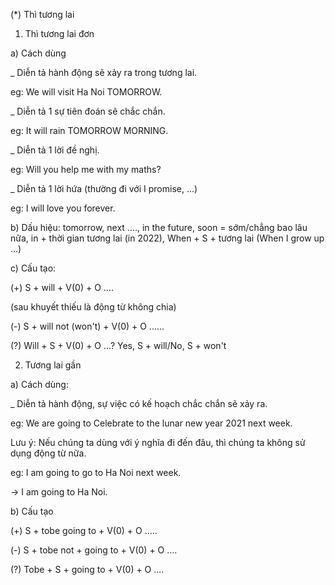 (*) Thì tương lai

1. Thì tương lai đơn

a) Cách dùng

_ Diễn tả hành động sẽ xảy ra trong tương lai.

eg: We will visit Ha Noi TOMORROW.

_ Diễn tả 1 sự tiên đoán sẽ chắc chắn.

eg: It will rain TOMORROW MORNING.

_ Diễn tả 1 lời đề nghị.

eg: Will you help me with my maths?

_ Diễn tả 1 lời hứa (thường đi với I promise, ...)

eg: I will love you forever.

b) Dấu hiệu: tomorrow, next ...., in the future, soon = sớm/chẳng bao lâu nữa, in + thời gian tương lai (in 2022), When + S + tương lai (When I grow up ...)

c) Cấu tạo: 

(+) S + will + V(0) + O ....

(sau khuyết thiếu là động từ không chia)

(-) S + will not (won't) + V(0) + O ......

(?) Will + S + V(0) + O ...? Yes, S + will/No, S + won't

2. Tương lai gần

a) Cách dùng:

_ Diễn tả hành động, sự việc có kế hoạch chắc chắn sẽ xảy ra.

eg: We are going to Celebrate to the lunar new year 2021 next week.

Lưu ý: Nếu chúng ta dùng với ý nghĩa đi đến đâu, thì chúng ta không sử dụng động từ nữa.

eg: I am going to go to Ha Noi next week.

-> I am going to Ha Noi.

b) Cấu tạo

(+) S + tobe going to + V(0) + O .....

(-) S + tobe not + going to + V(0) + O ....

(?) Tobe + S + going to + V(0) + O ....

